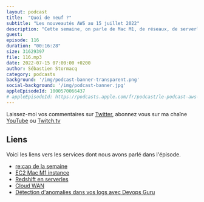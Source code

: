 ```yaml
---
layout: podcast
title:  "Quoi de neuf ?"
subtitle: "Les nouveautés AWS au 15 juillet 2022"
description: "Cette semaine, on parle de Mac M1, de réseaux, de serverless pour les jobs d'analytique et d'une nouvelle façon d'utiliser IAM on-premises."
guest: 
episode: 116
duration: "00:16:28"
size: 31629397
file: 116.mp3
date: 2022-07-15 07:00:00 +0200   
author: Sébastien Stormacq
category: podcasts
background: '/img/podcast-banner-transparent.png'
social-background: '/img/podcast-banner.jpg'
appleEpisodeId: 1000570066437
# appleEpisodeId: https://podcasts.apple.com/fr/podcast/le-podcast-aws-en-français/id1452118442
---
```


Laissez-moi vos commentaires sur [Twitter](https://twitter.com/sebsto), abonnez vous sur ma chaîne [YouTube](https://www.youtube.com/sebsto) ou [Twitch.tv](https://www.twitch.tv/sebAWS)

## Liens

Voici les liens vers les services dont nous avons parlé dans l'épisode.

- [re:cap de la semaine](https://aws.amazon.com/blogs/aws/aws-week-in-review-july-11/)
- [EC2 Mac M1 instance](https://aws.amazon.com/blogs/aws/new-amazon-ec2-m1-mac-instances/)
- [Redshift en serverles](https://aws.amazon.com/blogs/aws/amazon-redshift-serverless-now-generally-available-with-new-capabilities/)
- [Cloud WAN](https://aws.amazon.com/blogs/aws/new-cloud-wan-a-managed-wan-service/)
- [Détection d'anomalies dans vos logs avec Devops Guru](https://aws.amazon.com/blogs/aws/new-detect-and-resolve-issues-quickly-with-log-anomaly-detection-and-recommendations-from-amazon-devops-guru/)
